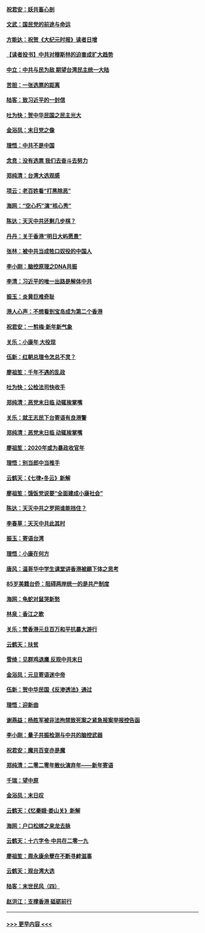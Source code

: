 #### [祝君安：妖共畜心剖](../pages/nsc993/n11794273.md?t=01160255) 
#### [文武：国民党的前途与命运](../pages/nsc993/n11794198.md?t=01160255) 
#### [方能达：祝贺《大纪元时报》读者日增](../pages/nsc993/n11793807.md?t=01160255) 
#### [【读者投书】中共对穆斯林的迫害成扩大趋势](../pages/nsc993/n11791371.md?t=01160255) 
#### [中立：中共与民为敌 期望台湾民主统一大陆](../pages/nsc993/n11790392.md?t=01160255) 
#### [苦胆：一张选票的距离](../pages/nsc993/n11788914.md?t=01160255) 
#### [陆客：致习近平的一封信](../pages/nsc993/n11788867.md?t=01160255) 
#### [吐为快：贺中华民国之民主光大](../pages/nsc993/n11788618.md?t=01160255) 
#### [金浴凤：末日党之像](../pages/nsc993/n11787475.md?t=01160255) 
#### [理悟：中共不是中国](../pages/nsc993/n11787463.md?t=01160255) 
#### [念贲：没有选票  我们去奋斗去努力](../pages/nsc993/n11787398.md?t=01160255) 
#### [郑纯清：台湾大选观感](../pages/nsc993/n11786210.md?t=01160255) 
#### [项云：老百姓看“打黑除恶”](../pages/nsc993/n11785398.md?t=01160255) 
#### [海网：“空心朽”演“核心秀”](../pages/nsc993/n11783874.md?t=01160255) 
#### [陈达：天灭中共还剩几步棋？](../pages/nsc993/n11783719.md?t=01160255) 
#### [丹丹：关于香港“明日大屿愿景”](../pages/nsc993/n11783273.md?t=01160255) 
#### [张林：被中共当成牲口奴役的中国人](../pages/nsc993/n11782397.md?t=01160255) 
#### [李小刚：脑控原理之DNA共振](../pages/nsc993/n11780962.md?t=01160255) 
#### [李清：习近平的唯一出路是解体中共](../pages/nsc993/n11780866.md?t=01160255) 
#### [振玉：炎黄巨难奇耻](../pages/nsc993/n11779632.md?t=01160255) 
#### [港人心声：不想看到宝岛成为第二个香港](../pages/nsc993/n11778817.md?t=01160255) 
#### [祝君安：一剪梅‧新年新气象](../pages/nsc993/n11776340.md?t=01160255) 
#### [关乐：小康年 大役现](../pages/nsc993/n11774213.md?t=01160255) 
#### [伍新：红朝总理令怎总不灵？](../pages/nsc993/n11770813.md?t=01160255) 
#### [廖祖笙：千年不遇的乱政](../pages/nsc993/n11770373.md?t=01160255) 
#### [吐为快：公检法司快收手](../pages/nsc993/n11770359.md?t=01160255) 
#### [郑纯清：恶党末日临 动辄挨掌嘴](../pages/nsc993/n11769912.md?t=01160255) 
#### [关乐：就王志民下台寄语有良港警](../pages/nsc993/n11769903.md?t=01160255) 
#### [郑纯清：恶党末日临 动辄挨掌嘴](../pages/nsc993/n11769356.md?t=01160255) 
#### [廖祖笙：2020年或为暴政收官年](../pages/nsc993/n11768216.md?t=01160255) 
#### [理悟：别当郎中当推手](../pages/nsc993/n11768243.md?t=01160255) 
#### [云鹤天：《七律▪冬云》新解](../pages/nsc993/n11768204.md?t=01160255) 
#### [廖祖笙：饿饭党说要“全面建成小康社会”](../pages/nsc993/n11767482.md?t=01160255) 
#### [陈达：天灭中共之罗网谁能挡住？](../pages/nsc993/n11767465.md?t=01160255) 
#### [李春草：天灭中共此其时](../pages/nsc993/n11767452.md?t=01160255) 
#### [振玉：寄语台湾](../pages/nsc993/n11767432.md?t=01160255) 
#### [理悟：小康在何方](../pages/nsc993/n11767394.md?t=01160255) 
#### [唐风：温哥华中学生课堂讲香港被踢下体之思考](../pages/nsc993/n11766848.md?t=01160255) 
#### [85岁美籍台侨：阻碍两岸统一的是共产制度](../pages/nsc993/n11765043.md?t=01160255) 
#### [海网：龟蛇对鼠哭新愁](../pages/nsc993/n11764895.md?t=01160255) 
#### [林泉：香江之歌](../pages/nsc993/n11764415.md?t=01160255) 
#### [关乐：赞香港元旦百万和平抗暴大游行](../pages/nsc993/n11764382.md?t=01160255) 
#### [云鹤天：扶贫](../pages/nsc993/n11764245.md?t=01160255) 
#### [雪绮：见群鸡退鹰  反观中共末日](../pages/nsc993/n11762112.md?t=01160255) 
#### [金浴凤：元旦寄语迷中帝](../pages/nsc993/n11761788.md?t=01160255) 
#### [伍新：贺中华民国《反渗透法》通过](../pages/nsc993/n11761994.md?t=01160255) 
#### [理悟：迎新曲](../pages/nsc993/n11761152.md?t=01160255) 
#### [谢燕益：杨胜军被非法拘禁致死案之紧急报案举报控告函](../pages/nsc993/n11756134.md?t=01160255) 
#### [李小刚：量子共振检测与中共的脑控武器](../pages/nsc993/n11754518.md?t=01160255) 
#### [祝君安：魔共百变亦是魔](../pages/nsc993/n11754469.md?t=01160255) 
#### [郑纯清：二零二零年散伙演弃年——新年寄语](../pages/nsc993/n11754195.md?t=01160255) 
#### [千瑞：望中原](../pages/nsc993/n11754159.md?t=01160255) 
#### [金浴凤：末日叹](../pages/nsc993/n11752359.md?t=01160255) 
#### [云鹤天：《忆秦娥‧娄山关》新解](../pages/nsc993/n11752348.md?t=01160255) 
#### [海网：户口松绑之来龙去脉](../pages/nsc993/n11752328.md?t=01160255) 
#### [云鹤天：十六字令‧中共在二零一九](../pages/nsc993/n11752305.md?t=01160255) 
#### [廖祖笙：周永康余孽在不断寻衅滋事](../pages/nsc993/n11751013.md?t=01160255) 
#### [云鹤天：观台湾大选](../pages/nsc993/n11751007.md?t=01160255) 
#### [陆客：末世民风（四）](../pages/nsc993/n11749203.md?t=01160255) 
#### [赵洪江：支撑香港 砥砺前行](../pages/nsc993/n11748482.md?t=01160255) 

----
#### [ >>> 更早内容 <<< ](../indexes/nsc993-earlier.md)
